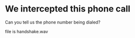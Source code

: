 # We intercepted this phone call

Can you tell us the phone number being dialed?

file is handshake.wav
